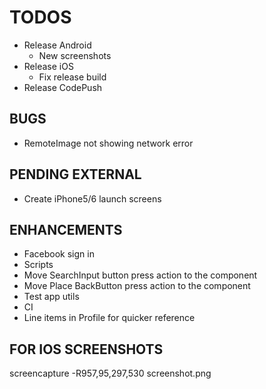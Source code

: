 # TODOS

- Release Android
  - New screenshots
- Release iOS
  - Fix release build
- Release CodePush

## BUGS

- RemoteImage not showing network error

## PENDING EXTERNAL

- Create iPhone5/6 launch screens

## ENHANCEMENTS

- Facebook sign in
- Scripts
- Move SearchInput button press action to the component
- Move Place BackButton press action to the component
- Test app utils
- CI
- Line items in Profile for quicker reference

## FOR IOS SCREENSHOTS

screencapture -R957,95,297,530 screenshot.png
